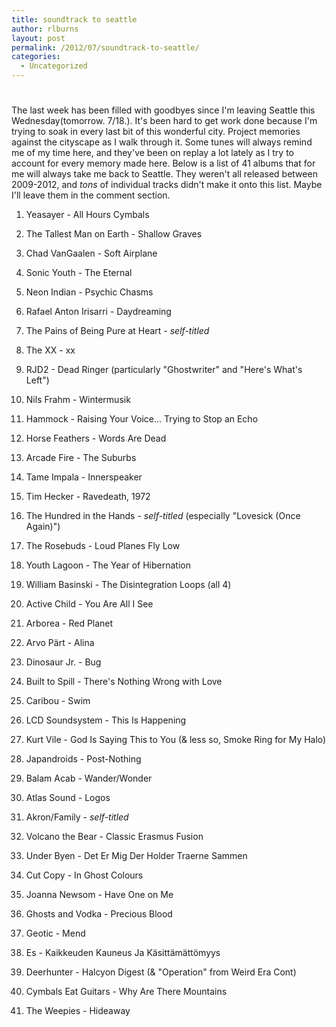 ```yaml
---
title: soundtrack to seattle
author: rlburns
layout: post
permalink: /2012/07/soundtrack-to-seattle/
categories:
  - Uncategorized
---
```

# 

The last week has been filled with goodbyes since I'm leaving Seattle this Wednesday(tomorrow. 7/18.). It's been hard to get work done because I'm trying to soak in every last bit of this wonderful city. Project memories against the cityscape as I walk through it. Some tunes will always remind me of my time here, and they've been on replay a lot lately as I try to account for every memory made here. Below is a list of 41 albums that for me will always take me back to Seattle. They weren't all released between 2009-2012, and *tons* of individual tracks didn't make it onto this list. Maybe I'll leave them in the comment section.

1.  Yeasayer - All Hours Cymbals
2.  The Tallest Man on Earth - Shallow Graves
3.  Chad VanGaalen - Soft Airplane
4.  Sonic Youth - The Eternal
5.  Neon Indian - Psychic Chasms
6.  Rafael Anton Irisarri - Daydreaming
7.  The Pains of Being Pure at Heart - *self-titled*
8.  The XX - xx
9.  RJD2 - Dead Ringer (particularly "Ghostwriter" and "Here's What's Left")
10. Nils Frahm - Wintermusik
11. Hammock - Raising Your Voice... Trying to Stop an Echo
12. Horse Feathers - Words Are Dead
13. Arcade Fire - The Suburbs
14. Tame Impala - Innerspeaker
15. Tim Hecker - Ravedeath, 1972
16. The Hundred in the Hands - *self-titled* (especially "Lovesick (Once Again)")
17. The Rosebuds - Loud Planes Fly Low
18. Youth Lagoon - The Year of Hibernation
19. William Basinski - The Disintegration Loops (all 4)
20. Active Child - You Are All I See

1.  Arborea - Red Planet
2.  Arvo Pärt - Alina 
3.  Dinosaur Jr. - Bug
4.  Built to Spill - There's Nothing Wrong with Love
5.  Caribou - Swim
6.  LCD Soundsystem - This Is Happening
7.  Kurt Vile - God Is Saying This to You (& less so, Smoke Ring for My Halo)
8.  Japandroids - Post-Nothing
9.  Balam Acab - Wander/Wonder
10. Atlas Sound - Logos
11. Akron/Family - *self-titled*
12. Volcano the Bear - Classic Erasmus Fusion
13. Under Byen - Det Er Mig Der Holder Traerne Sammen
14. Cut Copy - In Ghost Colours
15. Joanna Newsom - Have One on Me
16. Ghosts and Vodka - Precious Blood
17. Geotic - Mend
18. Es - Kaikkeuden Kauneus Ja Käsittämättömyys
19. Deerhunter - Halcyon Digest (& "Operation" from Weird Era Cont)
20. Cymbals Eat Guitars - Why Are There Mountains
21. The Weepies - Hideaway